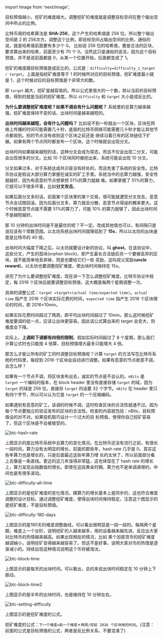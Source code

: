 import Image from 'next/image';

目标预值越小，挖矿的难度越大。调整挖矿的难度就是调整目标空间在整个输出空间中所占的比例。

比特币用的哈希算法是 **SHA-256**，这个产生的哈希值是 256 位。所以整个输出空间是 2 的 256次方。调整这个比例，即目标空间占输出空间的比例，通俗的说，就是哈希值前面要有多少个 0。
比如说 256 位的哈希值，要是合法的区块，要求算出来的哈希，前面至少有 70 个 0。当然这只是通俗的说法，因为这个目标预值，并不是说前面都是 0，从某一个位置开始，后面都变成了 1。

挖矿的难度跟目标预值是成反比的，公式是：`difficulty=difficulty_1_target / target`。上面是指挖矿难度等于 1 的时候所对应的目标预值，挖矿难度最小就是 1，这个时候对应的目标预值是个非常大的数。

即 `target` 越大，挖矿是越容易的。所以公式里很大的一个数，除以当前的目标预值，得到的就是当前的挖矿难度。所以 `difficulty` 和 `target` 大小是成反比的。

**为什么要调整挖矿难度呢？如果不调会有什么问题呢？** 系统里的总算力越来越强，挖矿难度保持不变的话，出块时间是越来越短的。

**出块时间越来越短，会有什么问题吗？** 比如说不到一秒就出一个区块，区块在网络上传播的时间可能需要几十秒，底层的比特币网络可能需要几十秒才能让其他节点都收到。别的节点没有收到这个区块之前还是
继续沿着已有的区块链往下扩展。如果有两个节点同时都发布一个区块，这个时候就会出现分叉。

出块时间如果越来越短的话，这种分叉会成为常态，而且不仅会出现二分叉，可能会出现很多的分叉。比如 10 个区块同时被挖出来，系统可能会出现 10 分叉。

分叉如果过多，对于系统达成共识是没有好处的，而且危害了系统的安全性。比特币协议是假设大部分算力掌握在诚实的矿工手里。系统当中的总算力越强，安全性就越好，因为有恶意的节点想掌控 51%的算力就越
难。如果掌握了 51%的算力，它就可以干很多坏事，比如**分叉攻击**。

如果后面分叉多的话，前面某个区块里的某个交易，很可能就遭受分叉攻击，恶意节点会试图回滚。因为后面分叉多，算力就会分散，恶意节点得逞的概率更大。这个时候恶意节点就不需要 51%的算力了，可能 10% 
的算力就够了，因此出块时间不是越短越好。

那 10 分钟的出块时间是不是最优的呢？不一定。改成其他值也可以，有间隔只是说应该有个常数范围。以太坊系统出块时间就降低到了 **15s**，所以以太坊的出块速度是比特币的 40 倍。

出块时间大幅度下降之后，以太坊就要设计新的协议，叫 **ghost**。在该协议中，这些分叉，产生的孤块(orphan block)，即产生最长合法链后另一个要被丢弃的区块，就不能简单地丢弃掉，而是也要给它们一些
奖励，这叫叔父奖励(**uncle reward**)。以太坊也要调整挖矿难度，使出块时间保持在 15s。

讲完了为什么要调整挖矿难度，现在讲一下怎么调整挖矿难度。比特币协议中规定，每 2016 个区块后就要调整目标预值，这大概是每两个星期调整一次。

具体的调整公式：`target =target×(actual time/expected time)`。`actual time` 指产生 2016 个区块实际花费的时间，`expected time` 指产生 2016 个区块理论的时间，即 2016×10min。

如果实际花费时间超过了两周，即平均出块时间超过了 10min。那么这时候挖矿难度要调的低一点，应该让出块更容易。因此该公式算出来的 target 会变大，则难度会下降。

实际上，**上调和下调都有四倍的限制**。假如实际时间超过了 8 个星期，那么我们计算公式时也只能按 4 倍算，目标预值增大最多只能增大 4 倍。

那怎么才能让所有的矿工同时调整目标预值呢？计算 `target` 的方法写在比特币系统的代码里，每挖到 2016 个区块会自动进行调整。如果有恶意的节点故意不调，会怎么样？

如果有一个节点不调，将区块发布出去，诚实的节点是不会认的。`nBits` 是 `target` 一个编码的版本，在 block header 里没有直接存储 `target` 的域，因为 `target` 的域是 256 位，直接存 `target` 
的话要 32 个字节。`nBits` 在 header 里只有四个字节，所以可以认为它是 `target` 的一个压缩编码。

如果遇到有恶意的矿工，该调的时候不调，这时检查区块的合法性就通不过。因为每个节点要独立的验证发布的区块的合法性。检查的内容就包括：nBits，目标预值设的对不对。如果投机取巧设计一个过大的目
标预值，使得你自己挖矿容易了，但这个区块是不会被接受的。

<Image src="/xiaozhen/06-btc-hash-rate.png" alt="btc-hash-rate" width={720} height={720} />

上图显示的是比特币系统中总算力的变化情况。在比特币还没有流行之前，有很长一段时间，算力没有太明显的增长，前面的那些年，hash rate 几乎是 0。其实这些年算力也是增长的，只是后面最近这些年算力增
长的太快了，所以前面部分看上去像是一条直线。更近的这几年涨得非常猛，这也体现在了 hash rate 的增长上，算力呈现出指数级的增长。即使在这段黄金时期，算力也不是单调递增的，中间也是有很多波动。

<Image src="/xiaozhen/06-btc-difficully-all-time.png" alt="btc-difficully-all-time" width={720} height={720} />

上图显示的是挖矿难度的变化情况，跟算力的增长基本上是同步的，这也符合难度调整的设计目标。通过调整挖矿难度，使得出块时间保持稳定。注意这个图显示的是挖矿难度，不是目标预值。

<Image src="/xiaozhen/06-btc-difficully-180-days.png" alt="btc-difficully-180-days" width={720} height={720} />

上图显示的是180天的难度调整曲线，可以看出很明显是一段一段的。每隔两个星期，难度上一个台阶，说明挖矿的人越来越多，用的设备越来越先进，反应出大家对比特币的热情越来越高。如果出现相反的情况，比如
某个加密货币的挖矿难度越调越小，说明挖矿变得越来越容易了。但这不是好事，说明大家对币的热情是逐渐减小的。持续出现这种情况说明这个币将被淘汰。

<Image src="/xiaozhen/06-btc-block-time.png" alt="btc-block-time" width={720} height={720} />

上图显示的是每天的出块时间。可以看出，总的来说出块时间稳定在 10 分钟上下振动。

<Image src="/xiaozhen/06-btc-block-time2.png" alt="btc-block-time2" width={720} height={720} />

上图显示的是半年的出块时间，也是维持在 10 分钟左右。

<Image src="/xiaozhen/06-btc-setting-difficully.png" alt="btc-setting-difficully" width={720} height={720} />

上图显示的是挖矿难度的公式。

挖矿难度的公式：`下一个难度=前一个难度＊两周/挖前 2016 个区块用的时间`。(注意：前面的公式是目标预值的公式，两者是反比例关系，不要混淆了)